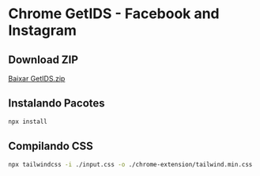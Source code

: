 # Chrome GetIDS - Facebook and Instagram

## Download ZIP

[Baixar GetIDS.zip](https://github.com/c3t4r4/GetIDS/raw/refs/heads/main/chrome-extension.zip)

## Instalando Pacotes

```sh
npx install
```

## Compilando CSS

```sh
npx tailwindcss -i ./input.css -o ./chrome-extension/tailwind.min.css
```
